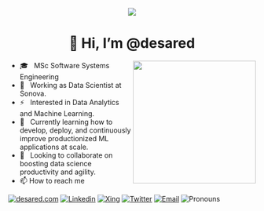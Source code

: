 
<p align="center"><img src="https://i.imgur.com/A6bWGFl.gif"/></p>

<h1 align="center">👋 Hi, I’m @desared </h1>

<img align ="right" src = "https://media.giphy.com/media/jdPMeyv9rn0hZHh8n9/giphy.gif" width="250" height="250">

- 🎓 &nbsp; MSc Software Systems Engineering
- 💼 &nbsp; Working as Data Scientist at Sonova.
- ⚡ &nbsp; Interested in Data Analytics and Machine Learning.
- 🌱 &nbsp; Currently learning how to develop, deploy, and continuously improve productionized ML applications at scale.
- 👀 &nbsp; Looking to collaborate on boosting data science productivity and agility.
- 📫 How to reach me 

[![desared.com](https://img.shields.io/badge/-desared.com-lightblue?style=flat&logo=desared&logoColor=white&link=https://desared.com/)](https://desared.com/)
[![Linkedin](https://img.shields.io/badge/-LinkedIn-blue?style=flat&logo=Linkedin&logoColor=white&link=https://www.linkedin.com/in/desared/)](https://www.linkedin.com/in/desared/)
[![Xing](https://img.shields.io/badge/-Xing-green?style=flat&logo=Xing&logoColor=white&link=https://www.xing.com/profile/Desared_Osmanllari/cv)](https://www.xing.com/profile/Desared_Osmanllari/cv)
[![Twitter](https://img.shields.io/badge/-Twitter-blue?style=flat&logo=Twitter&logoColor=white&link=https://twitter.com/DOsmanllari)](https://twitter.com/DOsmanllari)
[![Email](https://img.shields.io/badge/-Email-c14438?style=flat&logo=Gmail&logoColor=white)](desaredosmanllari@gmail.com)
![Pronouns](https://img.shields.io/badge/Pronouns-He%2FHim-brightgreen?style=flat)        


<!---
desared/desared is a ✨ special ✨ repository because its `README.md` (this file) appears on your GitHub profile.
You can click the Preview link to take a look at your changes.
--->
